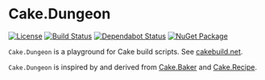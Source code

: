 # Cake.Dungeon

[![License](https://img.shields.io/badge/license-MIT-blue.svg)](LICENSE)
[![Build Status](https://dev.azure.com/gitfool/Cake.Dungeon/_apis/build/status/gitfool.Cake.Dungeon?branchName=master)](https://dev.azure.com/gitfool/Cake.Dungeon/_build/latest?definitionId=1)
[![Dependabot Status](https://api.dependabot.com/badges/status?host=github&repo=gitfool/Cake.Dungeon)](https://dependabot.com)
[![NuGet Package](https://img.shields.io/nuget/v/Cake.Dungeon.svg)](https://nuget.org/packages/Cake.Dungeon)

`Cake.Dungeon` is a playground for Cake build scripts. See [cakebuild.net](https://cakebuild.net).

`Cake.Dungeon` is inspired by and derived from [Cake.Baker](https://github.com/akordowski/Cake.Baker) and [Cake.Recipe](https://github.com/cake-contrib/Cake.Recipe).
